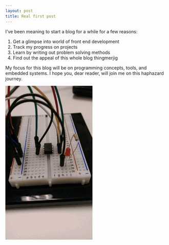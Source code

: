 ```yaml
---
layout: post
title: Real first post
---
```


I've been meaning to start a blog for a while for a few reasons:

1. Get a glimpse into world of front end development
2. Track my progress on projects
3. Learn by writing out problem solving methods
4. Find out the appeal of this whole blog thingmerjig

My focus for this blog will be on programming concepts, tools, and embedded systems.
I hope you, dear reader, will join me on this haphazard journey.

![Alt Text](https://raw.githubusercontent.com/quickbrownfox319/quickbrownfox319.github.io/master/images/blink_led.gif)